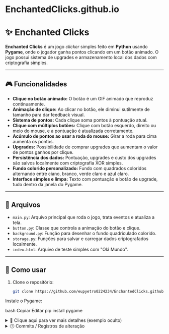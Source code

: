 # EnchantedClicks.github.io

# ✨ Enchanted Clicks

**Enchanted Clicks** é um jogo *clicker* simples feito em **Python** usando **Pygame**, onde o jogador ganha pontos clicando em um botão animado. O jogo possui sistema de upgrades e armazenamento local dos dados com criptografia simples.

---

## 🎮 Funcionalidades

- **Clique no botão animado:** O botão é um GIF animado que reproduz continuamente.
- **Animação de clique:** Ao clicar no botão, ele diminui sutilmente de tamanho para dar feedback visual.
- **Sistema de pontos:** Cada clique soma pontos à pontuação atual.
- **Clique com múltiplos botões:** Clique com botão esquerdo, direito ou meio do mouse, e a pontuação é atualizada corretamente.
- **Acúmulo de pontos ao usar a roda do mouse:** Girar a roda para cima aumenta os pontos.
- **Upgrades:** Possibilidade de comprar upgrades que aumentam o valor de pontos ganhos por clique.
- **Persistência dos dados:** Pontuação, upgrades e custo dos upgrades são salvos localmente com criptografia XOR simples.
- **Fundo colorido personalizado:** Fundo com quadrados coloridos alternando entre ciano, branco, verde claro e azul claro.
- **Interface simples e limpa:** Texto com pontuação e botão de upgrade, tudo dentro da janela do Pygame.

---

## 📁 Arquivos

- `main.py`: Arquivo principal que roda o jogo, trata eventos e atualiza a tela.
- `button.py`: Classe que controla a animação do botão e clique.
- `background.py`: Função para desenhar o fundo quadriculado colorido.
- `storage.py`: Funções para salvar e carregar dados criptografados localmente.
- `index.html`: Arquivo de teste simples com "Olá Mundo".

---

## 🚀 Como usar

1. Clone o repositório:
   ```bash
   git clone https://github.com/eupyetro0224234/EnchantedClicks.github.io
Instale o Pygame:

bash
Copiar
Editar
pip install pygame
<details> <summary>📌 Clique aqui para ver mais detalhes (exemplo oculto)</summary>
Aqui você pode colocar conteúdo extra, instruções avançadas, notas de desenvolvimento, imagens ou blocos de código:

python
Copiar
Editar
print("Exemplo de código dentro da seção oculta")
</details>
<details> <summary>🕒 Commits / Registros de alteração</summary>
✅ Initial commit: 16/06/2025 - 15h11
1 arquivo adicionado

README.md

✅ Segundo commit: 16/06/2025 - 15h14
Arquivo: README.md

Linhas: +30 / -1

Descrição:

Estruturação inicial com funcionalidades, arquivos e instruções.

✅ Terceiro commit: 16/06/2025 - 15h25
Total: 8 arquivos adicionados

Linhas: +212 / -0

📁 Arquivos binários:
jogo/__pycache__/background.cpython-313.pyc (852 bytes)

jogo/__pycache__/button.cpython-313.pyc (4.88 KB)

jogo/__pycache__/storage.cpython-313.pyc (2.71 KB)

📄 Arquivos de código:
jogo/background.py: +14 linhas

jogo/button.py: +82 linhas

jogo/main.py: +76 linhas

jogo/storage.py: +39 linhas

index.html: +1 linha

✅ Quarto commit: 16/06/2025 - 15h28
Arquivo modificado: README.md

Linhas: +20 / -2

Descrição:

Inclusão da seção <details> com conteúdo oculto.

Ajustes de texto em instruções.

Primeira tentativa de registro manual de alterações.

</details>